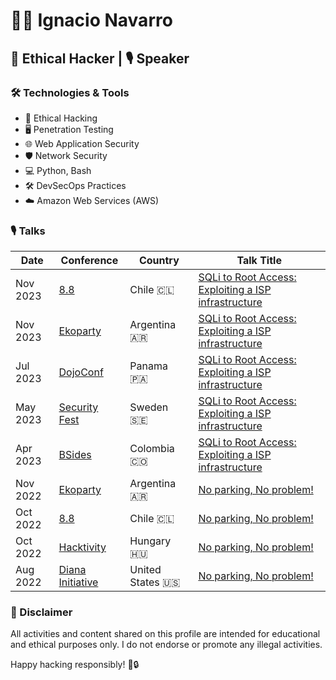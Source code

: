 # 👨‍💻 Ignacio Navarro

## 🚀 Ethical Hacker | 🎙️ Speaker 

### 🛠️ Technologies & Tools

- 🔐 Ethical Hacking
- 🖥️ Penetration Testing
- 🌐 Web Application Security
- 🛡️ Network Security
- 💻 Python, Bash
- 🛠️ DevSecOps Practices
- ☁️ Amazon Web Services (AWS)

### 🎙️ Talks

| Date     | Conference                                           | Country               | Talk Title                                                             |
|----------|------------------------------------------------------|-----------------------|------------------------------------------------------------------------|
| Nov 2023 | [8.8](https://8dot8.org/)                            | Chile 🇨🇱            | [SQLi to Root Access: Exploiting a ISP infrastructure](link-to-talk-1) |
| Nov 2023 | [Ekoparty](https://ekoparty.org/)                    | Argentina 🇦🇷        | [SQLi to Root Access: Exploiting a ISP infrastructure](link-to-talk-1) |
| Jul 2023 | [DojoConf](https://dojoconfpa.org/)                  | Panama 🇵🇦           | [SQLi to Root Access: Exploiting a ISP infrastructure](link-to-talk-1) |
| May 2023 | [Security Fest](https://securityfest.com/)           | Sweden 🇸🇪           | [SQLi to Root Access: Exploiting a ISP infrastructure](link-to-talk-1) |
| Apr 2023 | [BSides](https://bsidesco.org/)                      | Colombia 🇨🇴         | [SQLi to Root Access: Exploiting a ISP infrastructure](link-to-talk-1) |
| Nov 2022 | [Ekoparty](https://ekoparty.org/)                    | Argentina 🇦🇷        | [No parking, No problem!](link-to-talk-1)                              |
| Oct 2022 | [8.8](https://8dot8.org/)                            | Chile 🇨🇱            | [No parking, No problem!](link-to-talk-1)                              |
| Oct 2022 | [Hacktivity](https://hacktivity.com/)                | Hungary 🇭🇺          | [No parking, No problem!](link-to-talk-1)                              |
| Aug 2022 | [Diana Initiative](https://www.dianainitiative.org/) | United States 🇺🇸    | [No parking, No problem!](link-to-talk-1)                              |


### 🚨 Disclaimer

All activities and content shared on this profile are intended for educational and ethical purposes only. I do not endorse or promote any illegal activities.

Happy hacking responsibly! 👾🔒
